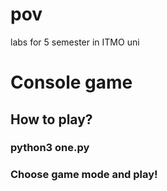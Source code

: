 # pov
labs for 5 semester in ITMO uni

# Console game 
## How to play?
### python3 one.py

### Choose game mode and play!
